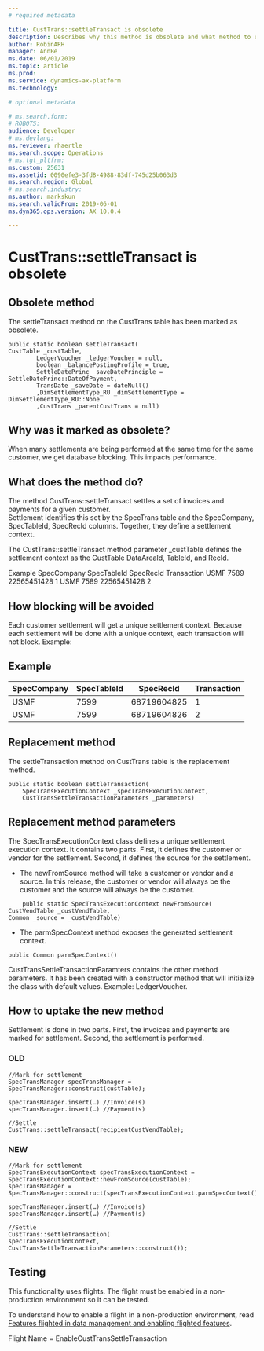 ```yaml
---
# required metadata

title: CustTrans::settleTransact is obsolete
description: Describes why this method is obsolete and what method to use for development going forward.
author: RobinARH
manager: AnnBe
ms.date: 06/01/2019
ms.topic: article
ms.prod: 
ms.service: dynamics-ax-platform
ms.technology: 

# optional metadata

# ms.search.form: 
# ROBOTS: 
audience: Developer
# ms.devlang: 
ms.reviewer: rhaertle
ms.search.scope: Operations
# ms.tgt_pltfrm: 
ms.custom: 25631
ms.assetid: 0090efe3-3fd8-4988-83df-745d25b063d3
ms.search.region: Global
# ms.search.industry: 
ms.author: markskun
ms.search.validFrom: 2019-06-01
ms.dyn365.ops.version: AX 10.0.4

---
```


# CustTrans::settleTransact is obsolete

## Obsolete method
The settleTransact method on the CustTrans table has been marked as obsolete.

```X++
public static boolean settleTransact(
CustTable _custTable,
        LedgerVoucher _ledgerVoucher = null,
        boolean _balancePostingProfile = true,
        SettleDatePrinc _saveDatePrinciple = SettleDatePrinc::DateOfPayment,
        TransDate _saveDate = dateNull()
        ,DimSettlementType_RU _dimSettlementType = DimSettlementType_RU::None
        ,CustTrans _parentCustTrans = null)
```

## Why was it marked as obsolete?
When many settlements are being performed at the same time for the same customer, we get database blocking.  This impacts performance.

## What does the method do?
The method CustTrans::settleTransact settles a set of invoices and payments for a given customer.  
Settlement identifies this set by the SpecTrans table and the SpecCompany, SpecTableId, SpecRecId columns.  Together, they define a settlement context.  

The CustTrans::settleTransact method parameter _custTable defines the settlement context as the CustTable DataAreaId, TableId, and RecId.  

Example
SpecCompany			SpecTableId		SpecRecId		Transaction
USMF				7589			22565451428		1
USMF				7589			22565451428		2

## How blocking will be avoided
Each customer settlement will get a unique settlement context.  Because each settlement will be done with a unique context, each transaction will not block.  Example:

## Example

| SpecCompany | SpecTableId | SpecRecId | Transaction |
|---|---|---|---|
|USMF | 7599 | 68719604825 | 1 |
|USMF | 7599 | 68719604826 | 2 |
			
## Replacement method
The settleTransaction method on CustTrans table is the replacement method.

```X++
public static boolean settleTransaction(
    SpecTransExecutionContext _specTransExecutionContext,
    CustTransSettleTransactionParameters _parameters)
```

## Replacement method parameters
The SpecTransExecutionContext class defines a unique settlement execution context.  It contains two parts.  First, it defines the customer or vendor for the settlement.  Second, it defines the source for the settlement. 

+ The newFromSource method will take a customer or vendor and a source.  In this release, the customer or vendor will always be the customer and the source will always be the customer. 

```X++
    public static SpecTransExecutionContext newFromSource(
CustVendTable _custVendTable, 
Common _source = _custVendTable)
```

+ The parmSpecContext method exposes the generated settlement context.

```X++
public Common parmSpecContext()
```

CustTransSettleTransactionParamters contains the other method parameters.  It has been created with a constructor method that will initialize the class with default values.  Example: LedgerVoucher.

## How to uptake the new method
Settlement is done in two parts.  First, the invoices and payments are marked for settlement.  Second, the settlement is performed.    

### OLD

```X++
//Mark for settlement
SpecTransManager specTransManager = SpecTransManager::construct(custTable);

specTransManager.insert(…) //Invoice(s)
specTransManager.insert(…) //Payment(s)

//Settle
CustTrans::settleTransact(recipientCustVendTable);
```

### NEW

```X++
//Mark for settlement
SpecTransExecutionContext specTransExecutionContext = SpecTransExecutionContext::newFromSource(custTable);
specTransManager = SpecTransManager::construct(specTransExecutionContext.parmSpecContext());

specTransManager.insert(…) //Invoice(s)
specTransManager.insert(…) //Payment(s)

//Settle
CustTrans::settleTransaction(
specTransExecutionContext, 
CustTransSettleTransactionParameters::construct());
```

## Testing
This functionality uses flights.  The flight must be enabled in a non-production environment so it can be tested.   

To understand how to enable a flight in a non-production environment, read [Features flighted in data management and enabling flighted features](../dev-itpro/data-entities/data-entities-data-packages.md#features-flighted-in-data-management-and-enabling-flighted-features).

Flight Name = EnableCustTransSettleTransaction


